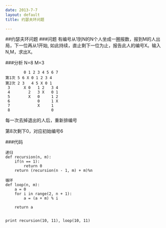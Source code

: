 ```yaml
---
date: 2013-7-7
layout: default
title: 约瑟夫环问题

---
```

##约瑟夫环问题
###问题
有编号从1到N的N个人坐成一圈报数，报到M的人出局，下一位再从1开始, 如此持续，直止剩下一位为止，报告此人的编号X。输入N,M，求出X。


###分析
N=8 M=3

			0 1 2 3 4 5 6 7
	第1次	5 6 X 0 1 2 3 4
	第2次	2 3   4 5 X 0 1
     3      X 0   1 2   3 4      
     4        2   3 X   0 1 
	 5        X   0     1 2
     6            0     1 X  
     7            X     1
     8                  0

每一次去掉退出的人后，重新排编号


第8次剩下0，对应初始编号6


###代码

	递归
	def recursion(n, m):
		if(n == 1):
			return 0
		return (recursion(n - 1, m) + m)%n
	
	循环
	def loop(n, m):
		a = 0
		for i in range(2, n + 1):
			a = (a + m) % i
	
		return a
	
	
	print recursion(10, 11), loop(10, 11)
